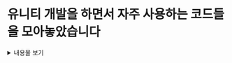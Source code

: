 # 유니티 개발을 하면서 자주 사용하는 코드들을 모아놓았습니다

<details>
<summary>내용물 보기</summary>
    
<details>
<summary> FSM</summary>
</detials>


<details>
<summary> Pool</summary>
    ### IPoolable : 객체를 Pool에 담기위해 필수로 구현해야하는 인터페이스입니다.

</detials>


<details>
<summary> UI ToolKit</summary>
</detials>



</details>
